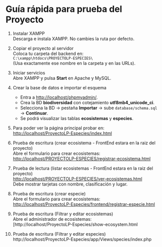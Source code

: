 # Guía rápida para prueba del Proyecto

1. Instalar XAMPP  
   Descarga e instala XAMPP. No cambies la ruta por defecto.  

2. Copiar el proyecto al servidor  
   Coloca tu carpeta del backend en:  
   `C:\xampp\htdocs\PROYECTOLP-ESPECIES\`  
   (Usa exactamente ese nombre en la carpeta y en las URLs).  

3. Iniciar servicios  
   Abre XAMPP y pulsa **Start** en Apache y MySQL.  

4. Crear la base de datos e importar el esquema  
   - Entra a [http://localhost/phpmyadmin/](http://localhost/phpmyadmin/).  
   - Crea la BD **biodiversidad** con cotejamiento **utf8mb4_unicode_ci**.  
   - Selecciona la BD → pestaña **Importar** → sube `database/schema.sql` → **Continuar**.  
   - Se podrá visualizar las tablas **ecosistemas** y **especies**.  

5. Para poder ver la página principal probar en:  
   [http://localhost/ProyectoLP-Especies/index.html](http://localhost/ProyectoLP-Especies/index.html)  

6. Prueba de escritura (crear ecosistema  - FrontEnd estara en la raiz del proyecto)  
   Abre el formulario para crear ecosistemas:  
   [http://localhost/PROYECTOLP-ESPECIES/registrar-ecosistema.html](http://localhost/PROYECTOLP-ESPECIES/registrar-ecosistema.html)  

7. Prueba de lectura (listar ecosistemas - FrontEnd estara en la raiz del proyecto)  
   [http://localhost/PROYECTOLP-ESPECIES/ver-ecosistemas.html](http://localhost/PROYECTOLP-ESPECIES/ver-ecosistemas.html)  
   Debe mostrar tarjetas con nombre, clasificación y lugar.
   
9. Prueba de escritura (crear especie)  
   Abre el formulario para crear ecosistemas:  
   [http://localhost/ProyectoLP-Especies/frontend/registrar-especie.html](http://localhost/ProyectoLP-Especies/frontend/registrar-especie.html)

10. Prueba de escritura (Filtrar y editar ecosistemas)  
   Abre el administrador de ecosistemas:  
   [http://localhost/ProyectoLP-Especies/show-ecosystem.html


9. Prueba de escritura (Filtrar y editar especies)  
   http://localhost/ProyectoLP-Especies/app/Views/species/index.php

